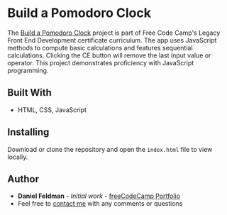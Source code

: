 # Build a Pomodoro Clock

The [Build a Pomodoro Clock](https://feldbot.github.io/pomodoro-clock/) project is part of Free Code Camp's Legacy Front End Development certificate curriculum. The app uses JavaScript methods to compute basic calculations and features sequential calculations. Clicking the CE button will remove the last input value or operator. This project demonstrates proficiency with JavaScript programming.     

## Built With

- HTML, CSS, JavaScript

## Installing

Download or clone the repository and open the `index.html` file to view locally.

## Author

* **Daniel Feldman** - *Initial work* - [freeCodeCamp Portfolio](https://feldbot.github.io/fcc-portfolio/)
* Feel free to [contact me](mailto:feldbot@gmail.com) with any comments or questions
